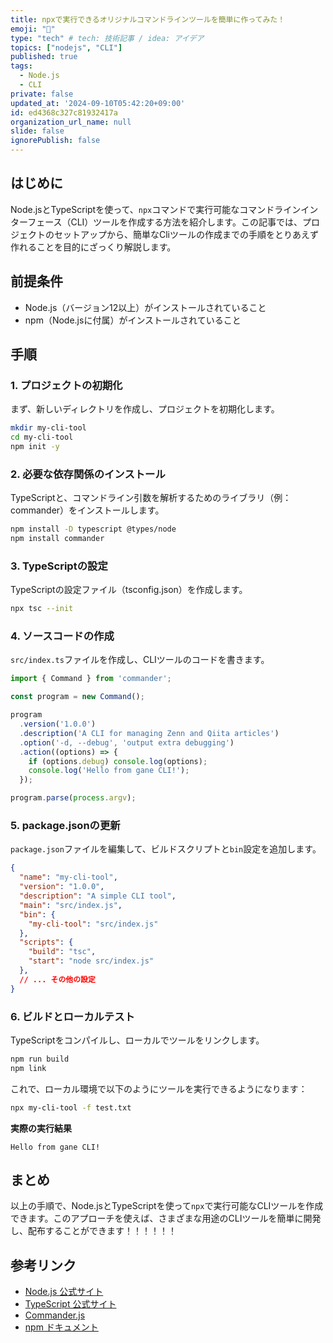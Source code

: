```yaml
---
title: npxで実行できるオリジナルコマンドラインツールを簡単に作ってみた！
emoji: "💭"
type: "tech" # tech: 技術記事 / idea: アイデア
topics: ["nodejs", "CLI"]
published: true
tags:
  - Node.js
  - CLI
private: false
updated_at: '2024-09-10T05:42:20+09:00'
id: ed4368c327c81932417a
organization_url_name: null
slide: false
ignorePublish: false
---
```


## はじめに

Node.jsとTypeScriptを使って、`npx`コマンドで実行可能なコマンドラインインターフェース（CLI）ツールを作成する方法を紹介します。この記事では、プロジェクトのセットアップから、簡単なCliツールの作成までの手順をとりあえず作れることを目的にざっくり解説します。

## 前提条件

- Node.js（バージョン12以上）がインストールされていること
- npm（Node.jsに付属）がインストールされていること

## 手順

### 1. プロジェクトの初期化

まず、新しいディレクトリを作成し、プロジェクトを初期化します。

```bash
mkdir my-cli-tool
cd my-cli-tool
npm init -y
```

### 2. 必要な依存関係のインストール

TypeScriptと、コマンドライン引数を解析するためのライブラリ（例：commander）をインストールします。

```bash
npm install -D typescript @types/node
npm install commander
```

### 3. TypeScriptの設定

TypeScriptの設定ファイル（tsconfig.json）を作成します。

```bash
npx tsc --init
```

### 4. ソースコードの作成

`src/index.ts`ファイルを作成し、CLIツールのコードを書きます。

```typescript
import { Command } from 'commander';

const program = new Command();

program
  .version('1.0.0')
  .description('A CLI for managing Zenn and Qiita articles')
  .option('-d, --debug', 'output extra debugging')
  .action((options) => {
    if (options.debug) console.log(options);
    console.log('Hello from gane CLI!');
  });

program.parse(process.argv);
```

### 5. package.jsonの更新

`package.json`ファイルを編集して、ビルドスクリプトと`bin`設定を追加します。

```json
{
  "name": "my-cli-tool",
  "version": "1.0.0",
  "description": "A simple CLI tool",
  "main": "src/index.js",
  "bin": {
    "my-cli-tool": "src/index.js"
  },
  "scripts": {
    "build": "tsc",
    "start": "node src/index.js"
  },
  // ... その他の設定
}
```

### 6. ビルドとローカルテスト

TypeScriptをコンパイルし、ローカルでツールをリンクします。

```bash
npm run build
npm link
```

これで、ローカル環境で以下のようにツールを実行できるようになります：

```bash
npx my-cli-tool -f test.txt
```
**実際の実行結果**    
```
Hello from gane CLI!
```



## まとめ

以上の手順で、Node.jsとTypeScriptを使って`npx`で実行可能なCLIツールを作成できます。このアプローチを使えば、さまざまな用途のCLIツールを簡単に開発し、配布することができます！！！！！！

## 参考リンク

- [Node.js 公式サイト](https://nodejs.org/)
- [TypeScript 公式サイト](https://www.typescriptlang.org/)
- [Commander.js](https://github.com/tj/commander.js/)
- [npm ドキュメント](https://docs.npmjs.com/)
